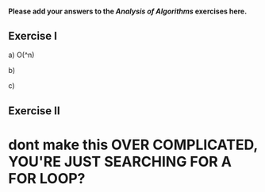 #### Please add your answers to the ***Analysis of  Algorithms*** exercises here.

## Exercise I

a) O(^n)



b)


c)

## Exercise II

# dont make this OVER COMPLICATED, YOU'RE JUST SEARCHING FOR A FOR LOOP?
